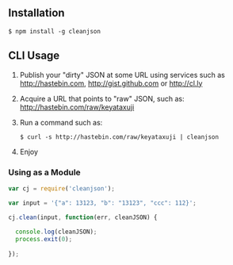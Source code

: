 ## Installation

```
$ npm install -g cleanjson
```

## CLI Usage

1. Publish your "dirty" JSON at some URL using services such as http://hastebin.com, http://gist.github.com or http://cl.ly
1. Acquire a URL that points to "raw" JSON, such as: http://hastebin.com/raw/keyataxuji 
1. Run a command such as:
    
    ```
    $ curl -s http://hastebin.com/raw/keyataxuji | cleanjson
    ```
1. Enjoy


### Using as a Module

```javascript
var cj = require('cleanjson');

var input = '{"a": 13123, "b": "13123", "ccc": 112}';

cj.clean(input, function(err, cleanJSON) {
  
  console.log(cleanJSON);
  process.exit(0);  
  
});
```
